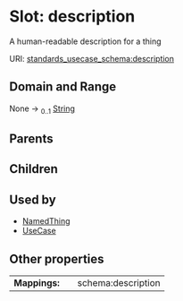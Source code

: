 
# Slot: description


A human-readable description for a thing

URI: [standards_usecase_schema:description](https://w3id.org/bridge2ai/standards-usecase-schema/description)


## Domain and Range

None &#8594;  <sub>0..1</sub> [String](types/String.md)

## Parents


## Children


## Used by

 * [NamedThing](NamedThing.md)
 * [UseCase](UseCase.md)

## Other properties

|  |  |  |
| --- | --- | --- |
| **Mappings:** | | schema:description |

